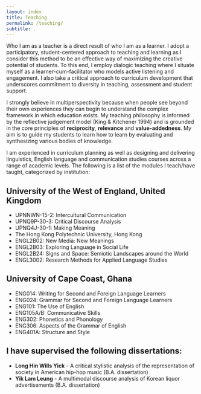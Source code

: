 ```yaml
---
layout: index
title: Teaching
permalink: /teaching/
subtitle: .
---
```

Who I am as a teacher is a direct result of who I am as a learner. I adopt a participatory, student-centered approach to teaching and learning as I consider this method to be an effective way of maximizing the creative potential of students. To this end, I employ dialogic teaching where I situate myself as a learner-cum-facilitator who models active listening and engagement. I also take a critical approach to curriculum development that underscores commitment to diversity in teaching, assessment and student support.

I strongly believe in multiperspectivity because when people see beyond their own experiences they can begin to understand the complex framework in which education exists. My teaching philosophy is informed by the reflective judgement model (King & Kitchener 1994) and is grounded in the core principles of **reciprocity**, **relevance** and **value-addedness**. My aim is to guide my students to learn how to learn by evaluating and synthesizing various bodies of knowledge.

I am experienced in curriculum planning as well as designing and delivering linguistics, English language and communication studies courses across a range of academic levels. The following is a list of the modules I teach/have taught, categorized by institution:

## University of the West of England, United Kingdom

* UPNNWN-15-2: Intercultural Communication
* UPNQ9P-30-3: Critical Discourse Analysis
* UPNQ4J-30-1: Making Meaning
* The Hong Kong Polytechnic University, Hong Kong
* ENGL2B02: New Media: New Meanings
* ENGL2B03: Exploring Language in Social Life
* ENGL2B24: Signs and Space: Semiotic Landscapes around the World
* ENGL3002: Research Methods for Applied Language Studies

## University of Cape Coast, Ghana

* ENG014: Writing for Second and Foreign Language Learners
* ENG024: Grammar for Second and Foreign Language Learners
* ENG101: The Use of English
* ENG105A/B: Communicative Skills
* ENG302: Phonetics and Phonology
* ENG306: Aspects of the Grammar of English
* ENG401A: Structure and Style

## I have supervised the following dissertations:

* **Long Hin Wills Yick** - A critical stylistic analysis of the representation of society in American hip-hop music (B.A. dissertation)
* **Yik Lam Leung** - A multimodal discourse analysis of Korean liquor advertisements (B.A. dissertation)